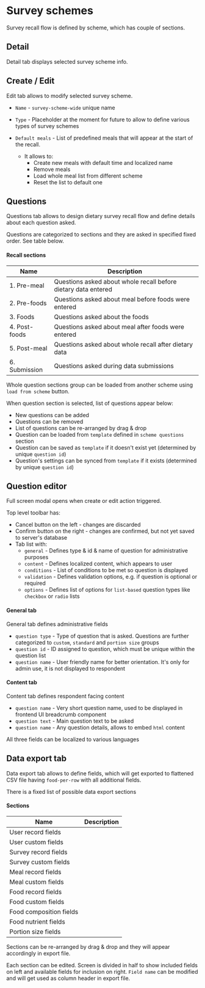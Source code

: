 # Survey schemes

Survey recall flow is defined by scheme, which has couple of sections.

## Detail

Detail tab displays selected survey scheme info.

## Create / Edit

Edit tab allows to modify selected survey scheme.

- `Name` - `survey-scheme-wide` unique name

- `Type` - Placeholder at the moment for future to allow to define various types of survey schemes

- `Default meals` - List of predefined meals that will appear at the start of the recall.

  - It allows to:
    - Create new meals with default time and localized name
    - Remove meals
    - Load whole meal list from different scheme
    - Reset the list to default one

## Questions

Questions tab allows to design dietary survey recall flow and define details about each question asked.

Questions are categorized to sections and they are asked in specified fixed order. See table below.

#### Recall sections

| Name          | Description                                                    |
| ------------- | -------------------------------------------------------------- |
| 1. Pre-meal   | Questions asked about whole recall before dietary data entered |
| 2. Pre-foods  | Questions asked about meal before foods were entered           |
| 3. Foods      | Questions asked about the foods                                |
| 4. Post-foods | Questions asked about meal after foods were entered            |
| 5. Post-meal  | Questions asked about whole recall after dietary data          |
| 6. Submission | Questions asked during data submissions                        |

Whole question sections group can be loaded from another scheme using `load from scheme` button.

When question section is selected, list of questions appear below:

- New questions can be added
- Questions can be removed
- List of questions can be re-arranged by drag & drop
- Question can be loaded from `template` defined in `scheme questions` section
- Question can be saved as `template` if it doesn't exist yet (determined by unique `question id`)
- Question's settings can be synced from `template` if it exists (determined by unique `question id`)

## Question editor

Full screen modal opens when create or edit action triggered.

Top level toolbar has:

- Cancel button on the left - changes are discarded
- Confirm button on the right - changes are confirmed, but not yet saved to server's database
- Tab list with:
  - `general` - Defines type & id & name of question for administrative purposes
  - `content` - Defines localized content, which appears to user
  - `conditions` - List of conditions to be met so question is displayed
  - `validation` - Defines validation options, e.g. if question is optional or required
  - `options` - Defines list of options for `list-based` question types like `checkbox` or `radio` lists

#### General tab

General tab defines administrative fields

- `question type` - Type of question that is asked. Questions are further categorized to `custom`, `standard` and `portion size` groups
- `question id` - ID assigned to question, which must be unique within the question list
- `question name` - User friendly name for better orientation. It's only for admin use, it is not displayed to respondent

#### Content tab

Content tab defines respondent facing content

- `question name` - Very short question name, used to be displayed in frontend UI breadcrumb component
- `question text` - Main question text to be asked
- `question name` - Any question details, allows to embed `html` content

All three fields can be localized to various languages

## Data export tab

Data export tab allows to define fields, which will get exported to flattened CSV file having `food-per-row` with all additional fields.

There is a fixed list of possible data export sections

#### Sections

| Name                    | Description |
| ----------------------- | ----------- |
| User record fields      |             |
| User custom fields      |             |
| Survey record fields    |             |
| Survey custom fields    |             |
| Meal record fields      |             |
| Meal custom fields      |             |
| Food record fields      |             |
| Food custom fields      |             |
| Food composition fields |             |
| Food nutrient fields    |             |
| Portion size fields     |             |

Sections can be re-arranged by drag & drop and they will appear accordingly in export file.

Each section can be edited. Screen is divided in half to show included fields on left and available fields for inclusion on right. `Field name` can be modified and will get used as column header in export file.
